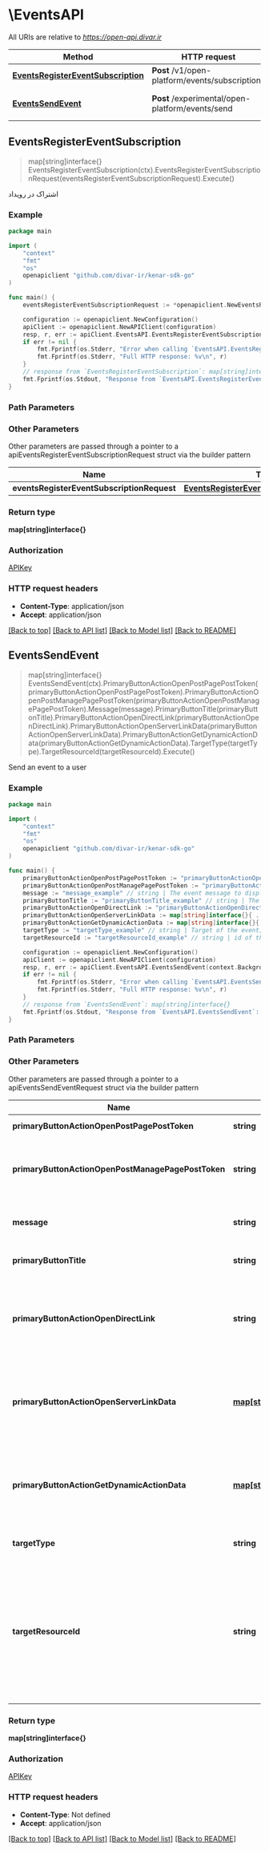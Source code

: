 # \EventsAPI

All URIs are relative to *https://open-api.divar.ir*

Method | HTTP request | Description
------------- | ------------- | -------------
[**EventsRegisterEventSubscription**](EventsAPI.md#EventsRegisterEventSubscription) | **Post** /v1/open-platform/events/subscriptions | اشتراک در رویداد
[**EventsSendEvent**](EventsAPI.md#EventsSendEvent) | **Post** /experimental/open-platform/events/send | Send an event to a user



## EventsRegisterEventSubscription

> map[string]interface{} EventsRegisterEventSubscription(ctx).EventsRegisterEventSubscriptionRequest(eventsRegisterEventSubscriptionRequest).Execute()

اشتراک در رویداد



### Example

```go
package main

import (
	"context"
	"fmt"
	"os"
	openapiclient "github.com/divar-ir/kenar-sdk-go"
)

func main() {
	eventsRegisterEventSubscriptionRequest := *openapiclient.NewEventsRegisterEventSubscriptionRequest() // EventsRegisterEventSubscriptionRequest | 

	configuration := openapiclient.NewConfiguration()
	apiClient := openapiclient.NewAPIClient(configuration)
	resp, r, err := apiClient.EventsAPI.EventsRegisterEventSubscription(context.Background()).EventsRegisterEventSubscriptionRequest(eventsRegisterEventSubscriptionRequest).Execute()
	if err != nil {
		fmt.Fprintf(os.Stderr, "Error when calling `EventsAPI.EventsRegisterEventSubscription``: %v\n", err)
		fmt.Fprintf(os.Stderr, "Full HTTP response: %v\n", r)
	}
	// response from `EventsRegisterEventSubscription`: map[string]interface{}
	fmt.Fprintf(os.Stdout, "Response from `EventsAPI.EventsRegisterEventSubscription`: %v\n", resp)
}
```

### Path Parameters



### Other Parameters

Other parameters are passed through a pointer to a apiEventsRegisterEventSubscriptionRequest struct via the builder pattern


Name | Type | Description  | Notes
------------- | ------------- | ------------- | -------------
 **eventsRegisterEventSubscriptionRequest** | [**EventsRegisterEventSubscriptionRequest**](EventsRegisterEventSubscriptionRequest.md) |  | 

### Return type

**map[string]interface{}**

### Authorization

[APIKey](../README.md#APIKey)

### HTTP request headers

- **Content-Type**: application/json
- **Accept**: application/json

[[Back to top]](#) [[Back to API list]](../README.md#documentation-for-api-endpoints)
[[Back to Model list]](../README.md#documentation-for-models)
[[Back to README]](../README.md)


## EventsSendEvent

> map[string]interface{} EventsSendEvent(ctx).PrimaryButtonActionOpenPostPagePostToken(primaryButtonActionOpenPostPagePostToken).PrimaryButtonActionOpenPostManagePagePostToken(primaryButtonActionOpenPostManagePagePostToken).Message(message).PrimaryButtonTitle(primaryButtonTitle).PrimaryButtonActionOpenDirectLink(primaryButtonActionOpenDirectLink).PrimaryButtonActionOpenServerLinkData(primaryButtonActionOpenServerLinkData).PrimaryButtonActionGetDynamicActionData(primaryButtonActionGetDynamicActionData).TargetType(targetType).TargetResourceId(targetResourceId).Execute()

Send an event to a user



### Example

```go
package main

import (
	"context"
	"fmt"
	"os"
	openapiclient "github.com/divar-ir/kenar-sdk-go"
)

func main() {
	primaryButtonActionOpenPostPagePostToken := "primaryButtonActionOpenPostPagePostToken_example" // string | Token of the post to open
	primaryButtonActionOpenPostManagePagePostToken := "primaryButtonActionOpenPostManagePagePostToken_example" // string | Token of the post to redirect to its management page
	message := "message_example" // string | The event message to display to the user (optional)
	primaryButtonTitle := "primaryButtonTitle_example" // string | The text to display on the button (optional)
	primaryButtonActionOpenDirectLink := "primaryButtonActionOpenDirectLink_example" // string | An action to send user to your URL directly with just a resource id (if applicable) (optional)
	primaryButtonActionOpenServerLinkData := map[string]interface{}{ ... } // map[string]interface{} | A data that you can set and will be returned to you upon user click to recognize the action (optional)
	primaryButtonActionGetDynamicActionData := map[string]interface{}{ ... } // map[string]interface{} | A data that you can set and will be returned to you upon user click to recognize the action (optional)
	targetType := "targetType_example" // string | Target of the event; USER or POST (optional)
	targetResourceId := "targetResourceId_example" // string | id of the target. When target type is USER, it should be the Divar User ID of that user and when target type is POST, it should be the post token.  (optional)

	configuration := openapiclient.NewConfiguration()
	apiClient := openapiclient.NewAPIClient(configuration)
	resp, r, err := apiClient.EventsAPI.EventsSendEvent(context.Background()).PrimaryButtonActionOpenPostPagePostToken(primaryButtonActionOpenPostPagePostToken).PrimaryButtonActionOpenPostManagePagePostToken(primaryButtonActionOpenPostManagePagePostToken).Message(message).PrimaryButtonTitle(primaryButtonTitle).PrimaryButtonActionOpenDirectLink(primaryButtonActionOpenDirectLink).PrimaryButtonActionOpenServerLinkData(primaryButtonActionOpenServerLinkData).PrimaryButtonActionGetDynamicActionData(primaryButtonActionGetDynamicActionData).TargetType(targetType).TargetResourceId(targetResourceId).Execute()
	if err != nil {
		fmt.Fprintf(os.Stderr, "Error when calling `EventsAPI.EventsSendEvent``: %v\n", err)
		fmt.Fprintf(os.Stderr, "Full HTTP response: %v\n", r)
	}
	// response from `EventsSendEvent`: map[string]interface{}
	fmt.Fprintf(os.Stdout, "Response from `EventsAPI.EventsSendEvent`: %v\n", resp)
}
```

### Path Parameters



### Other Parameters

Other parameters are passed through a pointer to a apiEventsSendEventRequest struct via the builder pattern


Name | Type | Description  | Notes
------------- | ------------- | ------------- | -------------
 **primaryButtonActionOpenPostPagePostToken** | **string** | Token of the post to open | 
 **primaryButtonActionOpenPostManagePagePostToken** | **string** | Token of the post to redirect to its management page | 
 **message** | **string** | The event message to display to the user | 
 **primaryButtonTitle** | **string** | The text to display on the button | 
 **primaryButtonActionOpenDirectLink** | **string** | An action to send user to your URL directly with just a resource id (if applicable) | 
 **primaryButtonActionOpenServerLinkData** | [**map[string]interface{}**](map[string]interface{}.md) | A data that you can set and will be returned to you upon user click to recognize the action | 
 **primaryButtonActionGetDynamicActionData** | [**map[string]interface{}**](map[string]interface{}.md) | A data that you can set and will be returned to you upon user click to recognize the action | 
 **targetType** | **string** | Target of the event; USER or POST | 
 **targetResourceId** | **string** | id of the target. When target type is USER, it should be the Divar User ID of that user and when target type is POST, it should be the post token.  | 

### Return type

**map[string]interface{}**

### Authorization

[APIKey](../README.md#APIKey)

### HTTP request headers

- **Content-Type**: Not defined
- **Accept**: application/json

[[Back to top]](#) [[Back to API list]](../README.md#documentation-for-api-endpoints)
[[Back to Model list]](../README.md#documentation-for-models)
[[Back to README]](../README.md)

